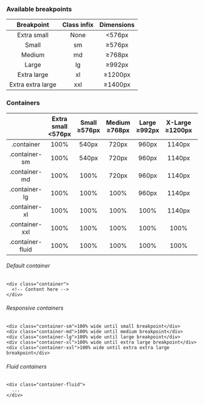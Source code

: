 ### Available breakpoints

|     Breakpoint    | Class infix | Dimensions |
|:-----------------:|:-----------:|:----------:|
|    Extra small    |     None    |   <576px   |
|       Small       |      sm     |   ≥576px   |
|       Medium      |      md     |   ≥768px   |
|       Large       |      lg     |   ≥992px   |
|    Extra large    |      xl     |   ≥1200px  |
| Extra extra large |     xxl     |   ≥1400px  |

### Containers

|                  | Extra small <576px | Small ≥576px | Medium ≥768px | Large ≥992px | X-Large ≥1200px | XX-Large ≥1400px |
|:----------------:|:------------------:|:------------:|:-------------:|:------------:|:---------------:|:----------------:|
|    .container    |        100%        |     540px    |     720px     |     960px    |      1140px     |      1320px      |
|   .container-sm  |        100%        |     540px    |     720px     |     960px    |      1140px     |      1320px      |
|   .container-md  |        100%        |     100%     |     720px     |     960px    |      1140px     |      1320px      |
|   .container-lg  |        100%        |     100%     |      100%     |     960px    |      1140px     |      1320px      |
|   .container-xl  |        100%        |     100%     |      100%     |     100%     |      1140px     |      1320px      |
|  .container-xxl  |        100%        |     100%     |      100%     |     100%     |       100%      |      1320px      |
| .container-fluid |        100%        |     100%     |      100%     |     100%     |       100%      |       100%       |

###### Default container


    <div class="container">
      <!-- Content here -->
    </div>
###### Responsive containers


    <div class="container-sm">100% wide until small breakpoint</div>
    <div class="container-md">100% wide until medium breakpoint</div>
    <div class="container-lg">100% wide until large breakpoint</div>
    <div class="container-xl">100% wide until extra large breakpoint</div>
    <div class="container-xxl">100% wide until extra extra large breakpoint</div>
###### Fluid containers

    <div class="container-fluid">
      ...
    </div>

